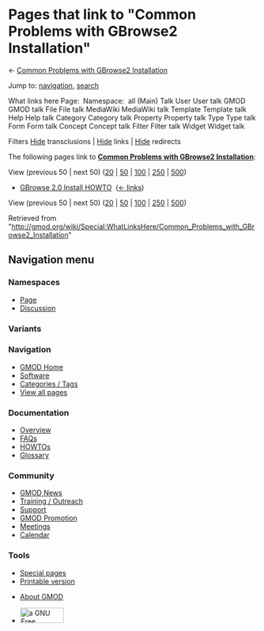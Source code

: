 <div id="mw-page-base" class="noprint">

</div>

<div id="mw-head-base" class="noprint">

</div>

<div id="content" class="mw-body" role="main">

<span id="top"></span>

<div id="mw-js-message" style="display:none;">

</div>



# <span dir="auto">Pages that link to "Common Problems with GBrowse2 Installation"</span>

<div id="bodyContent">

<div id="contentSub">

← [Common Problems with GBrowse2
Installation](/wiki/Common_Problems_with_GBrowse2_Installation "Common Problems with GBrowse2 Installation")

</div>

<div id="jump-to-nav" class="mw-jump">

Jump to: [navigation](#mw-navigation), [search](#p-search)

</div>

<div id="mw-content-text">

What links here Page:  Namespace:  all (Main) Talk User User talk GMOD
GMOD talk File File talk MediaWiki MediaWiki talk Template Template talk
Help Help talk Category Category talk Property Property talk Type Type
talk Form Form talk Concept Concept talk Filter Filter talk Widget
Widget talk

Filters
[Hide](/mediawiki/index.php?title=Special:WhatLinksHere/Common_Problems_with_GBrowse2_Installation&hidetrans=1 "Special:WhatLinksHere/Common Problems with GBrowse2 Installation")
transclusions \|
[Hide](/mediawiki/index.php?title=Special:WhatLinksHere/Common_Problems_with_GBrowse2_Installation&hidelinks=1 "Special:WhatLinksHere/Common Problems with GBrowse2 Installation")
links \|
[Hide](/mediawiki/index.php?title=Special:WhatLinksHere/Common_Problems_with_GBrowse2_Installation&hideredirs=1 "Special:WhatLinksHere/Common Problems with GBrowse2 Installation")
redirects

The following pages link to **[Common Problems with GBrowse2
Installation](/wiki/Common_Problems_with_GBrowse2_Installation "Common Problems with GBrowse2 Installation")**:

View (previous 50 \| next 50)
([20](/mediawiki/index.php?title=Special:WhatLinksHere/Common_Problems_with_GBrowse2_Installation&limit=20 "Special:WhatLinksHere/Common Problems with GBrowse2 Installation")
\|
[50](/mediawiki/index.php?title=Special:WhatLinksHere/Common_Problems_with_GBrowse2_Installation&limit=50 "Special:WhatLinksHere/Common Problems with GBrowse2 Installation")
\|
[100](/mediawiki/index.php?title=Special:WhatLinksHere/Common_Problems_with_GBrowse2_Installation&limit=100 "Special:WhatLinksHere/Common Problems with GBrowse2 Installation")
\|
[250](/mediawiki/index.php?title=Special:WhatLinksHere/Common_Problems_with_GBrowse2_Installation&limit=250 "Special:WhatLinksHere/Common Problems with GBrowse2 Installation")
\|
[500](/mediawiki/index.php?title=Special:WhatLinksHere/Common_Problems_with_GBrowse2_Installation&limit=500 "Special:WhatLinksHere/Common Problems with GBrowse2 Installation"))

- [GBrowse 2.0 Install
  HOWTO](/wiki/GBrowse_2.0_Install_HOWTO "GBrowse 2.0 Install HOWTO") ‎
  <span class="mw-whatlinkshere-tools">([←
  links](/mediawiki/index.php?title=Special:WhatLinksHere&target=GBrowse+2.0+Install+HOWTO "Special:WhatLinksHere"))</span>

View (previous 50 \| next 50)
([20](/mediawiki/index.php?title=Special:WhatLinksHere/Common_Problems_with_GBrowse2_Installation&limit=20 "Special:WhatLinksHere/Common Problems with GBrowse2 Installation")
\|
[50](/mediawiki/index.php?title=Special:WhatLinksHere/Common_Problems_with_GBrowse2_Installation&limit=50 "Special:WhatLinksHere/Common Problems with GBrowse2 Installation")
\|
[100](/mediawiki/index.php?title=Special:WhatLinksHere/Common_Problems_with_GBrowse2_Installation&limit=100 "Special:WhatLinksHere/Common Problems with GBrowse2 Installation")
\|
[250](/mediawiki/index.php?title=Special:WhatLinksHere/Common_Problems_with_GBrowse2_Installation&limit=250 "Special:WhatLinksHere/Common Problems with GBrowse2 Installation")
\|
[500](/mediawiki/index.php?title=Special:WhatLinksHere/Common_Problems_with_GBrowse2_Installation&limit=500 "Special:WhatLinksHere/Common Problems with GBrowse2 Installation"))

</div>

<div class="printfooter">

Retrieved from
"<http://gmod.org/wiki/Special:WhatLinksHere/Common_Problems_with_GBrowse2_Installation>"

</div>

<div id="catlinks" class="catlinks catlinks-allhidden">

</div>

<div class="visualClear">

</div>

</div>

</div>

<div id="mw-navigation">

## Navigation menu

<div id="mw-head">



<div id="left-navigation">

<div id="p-namespaces" class="vectorTabs" role="navigation"
aria-labelledby="p-namespaces-label">

### Namespaces

- <span id="ca-nstab-main"><a href="/wiki/Common_Problems_with_GBrowse2_Installation" accesskey="c"
  title="View the content page [c]">Page</a></span>
- <span id="ca-talk"><a
  href="/mediawiki/index.php?title=Talk:Common_Problems_with_GBrowse2_Installation&amp;action=edit&amp;redlink=1"
  accesskey="t"
  title="Discussion about the content page [t]">Discussion</a></span>

</div>

<div id="p-variants" class="vectorMenu emptyPortlet" role="navigation"
aria-labelledby="p-variants-label">

### 

### Variants[](#)

<div class="menu">

</div>

</div>

</div>

<div id="right-navigation">





</div>



</div>

</div>

</div>

<div id="mw-panel">

<div id="p-logo" role="banner">

<a href="/wiki/Main_Page"
style="background-image: url(http://gmod.org/images/GMOD-cogs.png);"
title="Visit the main page"></a>

</div>

<div id="p-Navigation" class="portal" role="navigation"
aria-labelledby="p-Navigation-label">

### Navigation

<div class="body">

- <span id="n-GMOD-Home">[GMOD Home](/wiki/Main_Page)</span>
- <span id="n-Software">[Software](/wiki/GMOD_Components)</span>
- <span id="n-Categories-.2F-Tags">[Categories /
  Tags](/wiki/Categories)</span>
- <span id="n-View-all-pages">[View all
  pages](/wiki/Special:AllPages)</span>

</div>

</div>

<div id="p-Documentation" class="portal" role="navigation"
aria-labelledby="p-Documentation-label">

### Documentation

<div class="body">

- <span id="n-Overview">[Overview](/wiki/Overview)</span>
- <span id="n-FAQs">[FAQs](/wiki/Category:FAQ)</span>
- <span id="n-HOWTOs">[HOWTOs](/wiki/Category:HOWTO)</span>
- <span id="n-Glossary">[Glossary](/wiki/Glossary)</span>

</div>

</div>

<div id="p-Community" class="portal" role="navigation"
aria-labelledby="p-Community-label">

### Community

<div class="body">

- <span id="n-GMOD-News">[GMOD News](/wiki/GMOD_News)</span>
- <span id="n-Training-.2F-Outreach">[Training /
  Outreach](/wiki/Training_and_Outreach)</span>
- <span id="n-Support">[Support](/wiki/Support)</span>
- <span id="n-GMOD-Promotion">[GMOD
  Promotion](/wiki/GMOD_Promotion)</span>
- <span id="n-Meetings">[Meetings](/wiki/Meetings)</span>
- <span id="n-Calendar">[Calendar](/wiki/Calendar)</span>

</div>

</div>

<div id="p-tb" class="portal" role="navigation"
aria-labelledby="p-tb-label">

### Tools

<div class="body">

- <span id="t-specialpages"><a href="/wiki/Special:SpecialPages" accesskey="q"
  title="A list of all special pages [q]">Special pages</a></span>
- <span id="t-print"><a
  href="/mediawiki/index.php?title=Special:WhatLinksHere/Common_Problems_with_GBrowse2_Installation&amp;printable=yes"
  rel="alternate" accesskey="p"
  title="Printable version of this page [p]">Printable version</a></span>

</div>

</div>

</div>

</div>

<div id="footer" role="contentinfo">

- <span id="footer-places-about">[About
  GMOD](/wiki/GMOD:About "GMOD:About")</span>

<!-- -->

- <span id="footer-copyrightico">[<img src="http://www.gnu.org/graphics/gfdl-logo-small.png" width="88"
  height="31" alt="a GNU Free Documentation License" />](http://www.gnu.org/licenses/fdl-1.3.html)</span>


<div style="clear:both">

</div>

</div>
